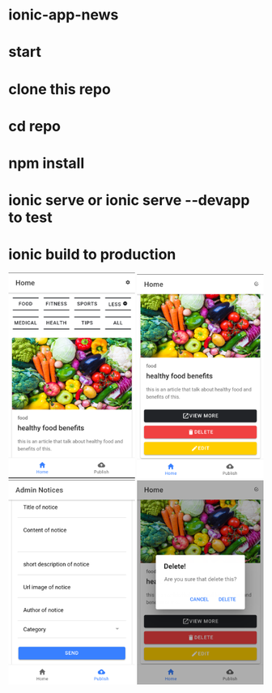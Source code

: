 # ionic-app-news
# start
# clone this repo
# cd repo
# npm install
# ionic serve or ionic serve --devapp to test
# ionic build to production


<img src="https://github.com/luster02/ionic-app-news/blob/master/docs/Screenshot_20191012-202222.png" width="250">
<img src="https://github.com/luster02/ionic-app-news/blob/master/docs/Screenshot_20191012-202236.png" width="250">
<img src="https://github.com/luster02/ionic-app-news/blob/master/docs/Screenshot_20191012-202246.png" width="250">
<img src="https://github.com/luster02/ionic-app-news/blob/master/docs/Screenshot_20191012-202302.png" width="250">

